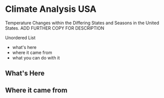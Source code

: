 # Climate Analysis USA
Temperature Changes within the Differing States and Seasons in the United States. ADD FURTHER COPY FOR DESCRIPTION

Unordered List
- what's here
- where it came from
- what you can do with it

## What's Here

## Where it came from

<div style="min-height:483px"><Graph></script><noscript><img src="https://datawrapper.dwcdn.net/vOH2p/full.png" alt="" /></noscript></div>
